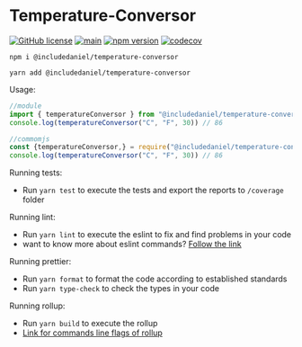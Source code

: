 # Temperature-Conversor

[![GitHub license](https://img.shields.io/badge/license-MIT-blue.svg)](https://github.com/includeDaniel/temperature-conversor/blob/main/LICENSE)
[![main](https://github.com/includeDaniel/fibonacci/actions/workflows/main.yml/badge.svg)](https://github.com/includeDaniel/temperature-conversor/actions/workflows/main.yml)
[![npm version](https://img.shields.io/npm/v/@includedaniel/temperature-conversor.svg?style=flat)](https://www.npmjs.com/package/@includedaniel/temperature-conversor)
[![codecov](https://codecov.io/gh/includeDaniel/temperature-conversor/branch/main/graph/badge.svg?token=JZWXY20HCS)](https://codecov.io/gh/includeDaniel/temperature-conversor)

```
npm i @includedaniel/temperature-conversor
```

```
yarn add @includedaniel/temperature-conversor
```

Usage:

```js
//module
import { temperatureConversor } from "@includedaniel/temperature-conversor"
console.log(temperatureConversor("C", "F", 30)) // 86
```

```js
//commomjs
const {temperatureConversor,} = require("@includedaniel/temperature-conversor")
console.log(temperatureConversor("C", "F", 30)) // 86
```

Running tests:

-   Run `yarn test` to execute the tests and export the reports to `/coverage` folder

Running lint:

-  Run `yarn lint` to execute the eslint to fix and find problems in your code
-  want to know more about eslint commands? [Follow the link](https://eslint.org/docs/latest/use/command-line-interface)

Running prettier:

-  Run `yarn format` to format the code according to established standards
-  Run `yarn type-check` to check the types in your code

Running rollup:

-  Run `yarn build` to execute the rollup
-  [Link for commands line flags of rollup](https://rollupjs.org/command-line-interface/#command-line-flags)
